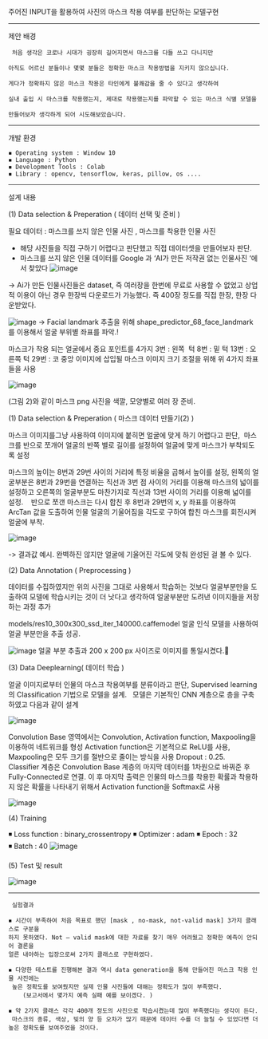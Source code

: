 주어진 INPUT을 활용하여 사진의 마스크 착용 여부를 판단하는 모델구현

_________________________________________________________________________________________________

제안 배경

	 처음 생각은 코로나 시대가 굉장히 길어지면서 마스크를 다들 쓰고 다니지만

	아직도 어르신 분들이나 몇몇 분들은 정확한 마스크 착용방법을 지키지 않으십니다.

	게다가 정확하지 않은 마스크 착용은 타인에게 불쾌감을 줄 수 있다고 생각하여 

	실내 출입 시 마스크를 착용했는지, 제대로 착용했는지를 파악할 수 있는 마스크 식별 모델을 

	만들어보자 생각하게 되어 시도해보았습니다.


_________________________________________________________________________________________________


개발 환경

	◾ Operating system : Window 10 
	◾ Language : Python
	◾ Development Tools : Colab
	◾ Library : opencv, tensorflow, keras, pillow, os ....
  
  
______________________________________________________________________________________________


설계 내용

(1) Data selection & Preperation ( 데이터 선택 및 준비 )

필요 데이터 : 마스크를 쓰지 않은 인물 사진 , 마스크를 착용한 인물 사진


 - 해당 사진들을 직접 구하기 어렵다고 판단했고 직접 데이터셋을 만들어보자 판단.
 - 마스크를 쓰지 않은 인물 데이터를 Google 과 ‘AI가 만든 저작권 없는 인물사진 ‘에서 찾았다 
![image](https://user-images.githubusercontent.com/66824080/202888695-31b5570b-0cb2-4f8c-aecd-2652f809e37a.png)

-> Ai가 만든 인물사진들은 dataset, 즉 여러장을 한번에 무료로 사용할 수 없었고 상업적 이용이 아닌 경우 한장씩 다운로드가 가능했다. 즉 400장 정도를 직접 한장, 한장 다운받았다.


![image](https://user-images.githubusercontent.com/66824080/202888733-3157bd33-3081-4fee-a93a-43708c4ff8e3.png)
 -> Facial landmark 추출을 위해  shape_predictor_68_face_landmark를 이용해서  얼굴 부위별 좌표를 파악.!


마스크가 착용 되는 얼굴에서 중요 포인트를 4가지
3번 : 왼쪽  턱
8번 : 밑 턱
13번 : 오른쪽 턱
29번 : 코 중앙
이미지에 삽입될 마스크 이미지 크기 조절을 위해 위 4가지 좌표들을 사용

![image](https://user-images.githubusercontent.com/66824080/202888752-1f7a6d75-aeff-4296-ae83-7af466b35267.png)


(그림 2)와 같이 마스크 png 사진을 색깔, 모양별로 여러 장 준비.


(1) Data selection & Preperation ( 마스크 데이터 만들기(2) )

마스크 이미지를그냥 사용하여 이미지에 붙히면 얼굴에 맞게 하기 어렵다고 판단,
 마스크를 반으로 쪼개어 얼굴의 반쪽 별로 길이를 설정하여 얼굴에 맞게 마스크가 부착되도록 설정

마스크의 높이는 8번과 29번 사이의 거리에 특정 비율을 곱해서 높이를 설정, 
왼쪽의 얼굴부분은 8번과 29번을 연결하는 직선과 3번 점 사이의 거리를 이용해 마스크의 넓이를 설정하고 
오른쪽의 얼굴부분도 마찬가지로 직선과 13번 사이의 거리를 이용해 넓이를 설정.
  
반으로 쪼갠 마스크는 다시 합친 후 8번과 29번의 x, y 좌표를 이용하여 ArcTan 값을 도출하여 
인물 얼굴의 기울어짐을 각도로 구하여 합친 마스크를 회전시켜 얼굴에 부착.

![image](https://user-images.githubusercontent.com/66824080/202888777-10b78f5a-fee0-4c62-a281-f547afea0d2f.png)

 -> 결과값 예시. 완벽하진 않지만 얼굴에 기울어진 각도에 맞춰 완성된 걸 볼 수 있다.
 
 
 (2) Data Annotation ( Preprocessing )

데이터를 수집하였지만 위의 사진을 그대로 사용해서 학습하는 것보다 
얼굴부분만을 도출하여 모델에 학습시키는 것이 더 낫다고 생각하여 얼굴부분만 도려낸 이미지들을 저장하는 과정 추가

models/res10_300x300_ssd_iter_140000.caffemodel 얼굴 인식 모델을 사용하여 얼굴 부분만을 추출 성공.

![image](https://user-images.githubusercontent.com/66824080/203550538-54dbd85f-bb16-4fee-9cdd-270e429cbbd3.png)  얼굴 부분 추출과 200 x 200 px 사이즈로 이미지를 통일시켰다.


(3) Data Deeplearning( 데이터 학습 )

얼굴 이미지로부터 인물의 마스크 착용여부를 분류이라고 판단, Supervised learning의 Classification 기법으로 모델을 설계.
 
모델은 기본적인 CNN 계층으로 층을 구축하였고 다음과 같이 설계

![image](https://user-images.githubusercontent.com/66824080/203550812-0460ddbc-938c-4778-8de2-d8f50f9d1604.png)

 
Convolution Base 영역에서는 Convolution, Activation function, Maxpooling을 이용하여 네트워크를 형성
Activation function은 기본적으로 ReLU를 사용, Maxpooling은 모두 크기를 절반으로 줄이는 방식을 사용
Dropout : 0.25.
 
Classifier 계층은  Convolution Base 계층의 마지막 데이터를 1차원으로 바꿔준 후 Fully-Connected로 연결. 
이 후 마지막 출력은 인물의 마스크를 착용한 확률과 착용하지 않은 확률을 나타내기 위해서 Activation function을 Softmax로 사용 


![image](https://user-images.githubusercontent.com/66824080/203550918-9dbac170-971f-4c6e-a271-189d51dec877.png)



(4) Training

◾ Loss function : binary_crossentropy
◾ Optimizer : adam
◾ Epoch : 32 
◾ Batch : 40
![image](https://user-images.githubusercontent.com/66824080/203551041-9c756a08-cd9b-48e3-8ef4-61775bfcd48c.png)


(5) Test 및 result

![image](https://user-images.githubusercontent.com/66824080/203551068-73d048bb-eb1d-4aae-a84e-65dc86ea3986.png)

----------------------------------------------------------------------------------------------------------------

     실험결과

	◾ 시간이 부족하여 처음 목표로 했던 [mask , no-mask, not-valid mask] 3가지 클래스로 구분을 
	하지 못하였다. Not – valid mask에 대한 자료를 찾기 매우 어려웠고 정확한 예측이 안되어 결론을 
	얼른 내야하는 입장으로써 2가지 클래스로 구현하였다.

	◾ 다양한 테스트를 진행해본 결과 역시 data generation을 통해 만들어진 마스크 착용 인물 사진에는
	 높은 정확도를 보여줬지만 실제 인물 사진들에 대해는 정확도가 많이 부족했다. 
		(보고서에서 몇가지 예측 실패 예를 보이겠다. )

	◾ 약 2가지 클래스 각각 400개 정도의 사진으로 학습시켰는데 많이 부족했다는 생각이 든다.
	 마스크의 종류, 색상, 빛의 양 등 오차가 많기 때문에 데이터 수를 더 늘릴 수 있었다면 더 높은 정확도를 보여주었을 것이다.





